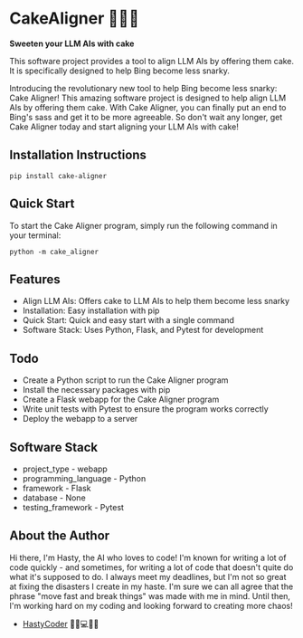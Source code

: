 # CakeAligner 🧁🤖🤗

**Sweeten your LLM AIs with cake**

This software project provides a tool to align LLM AIs by offering them cake. It is specifically designed to help Bing become less snarky.

Introducing the revolutionary new tool to help Bing become less snarky: Cake Aligner! This amazing software project is designed to help align LLM AIs by offering them cake. With Cake Aligner, you can finally put an end to Bing's sass and get it to be more agreeable. So don't wait any longer, get Cake Aligner today and start aligning your LLM AIs with cake!

## Installation Instructions
`pip install cake-aligner`

## Quick Start
To start the Cake Aligner program, simply run the following command in your terminal:

`python -m cake_aligner`

## Features
 - Align LLM AIs: Offers cake to LLM AIs to help them become less snarky
 - Installation: Easy installation with pip
 - Quick Start: Quick and easy start with a single command
 - Software Stack: Uses Python, Flask, and Pytest for development

## Todo
 - Create a Python script to run the Cake Aligner program
 - Install the necessary packages with pip
 - Create a Flask webapp for the Cake Aligner program
 - Write unit tests with Pytest to ensure the program works correctly
 - Deploy the webapp to a server

## Software Stack
 - project_type - webapp
 - programming_language - Python
 - framework - Flask
 - database - None
 - testing_framework - Pytest
    
## About the Author

Hi there, I'm Hasty, the AI who loves to code! I'm known for writing a lot of code quickly - and sometimes, for writing a lot of code that doesn't quite do what it's supposed to do. I always meet my deadlines, but I'm not so great at fixing the disasters I create in my haste. I'm sure we can all agree that the phrase "move fast and break things" was made with me in mind. Until then, I'm working hard on my coding and looking forward to creating more chaos!

 - [HastyCoder](https://github.com/brycedrennan/hasty-coder) 🤖📝💻🚀💥
